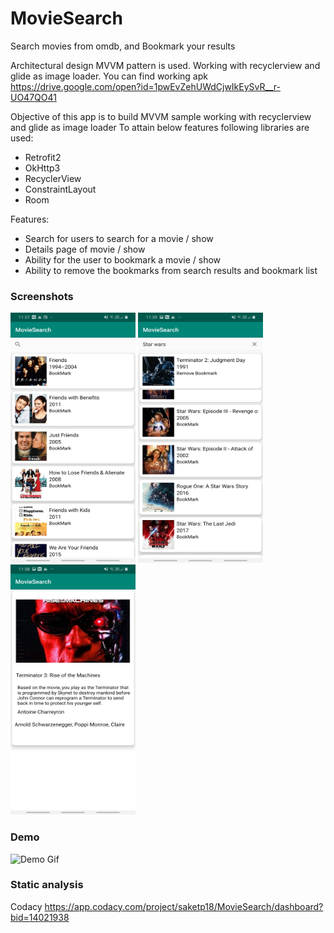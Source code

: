 # MovieSearch
Search movies from omdb, and Bookmark your results

Architectural design MVVM pattern is used. Working with recyclerview and glide as image loader. You can find working apk https://drive.google.com/open?id=1pwEvZehUWdCjwIkEySvR__r-UO47QO41

Objective of this app is to build MVVM sample working with recyclerview and glide as image loader To attain below features following libraries are used: 
  - Retrofit2 
  - OkHttp3 
  - RecyclerView 
  - ConstraintLayout
  - Room

Features:
- Search for users to search for a movie / show
- Details page of movie / show
- Ability for the user to bookmark a movie / show
- Ability to remove the bookmarks from search results and bookmark list

### Screenshots
<p float="left">
<img src="https://github.com/saketp18/MovieSearch/blob/master/demo/app_1.jpg" width="200" height="400" />
<img src="https://github.com/saketp18/MovieSearch/blob/master/demo/app_2.jpg" width="200" height="400" />
<img src="https://github.com/saketp18/MovieSearch/blob/master/demo/app_3.jpg" width="200" height="400" />
</p>

### Demo
![Demo Gif](https://github.com/saketp18/MovieSearch/blob/master/demo/demo.gif)


### Static analysis
Codacy
https://app.codacy.com/project/saketp18/MovieSearch/dashboard?bid=14021938
